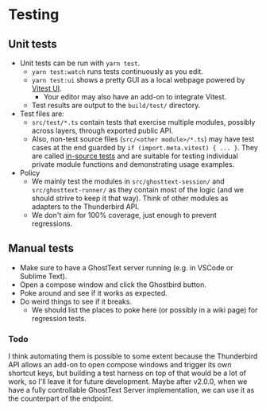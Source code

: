 # Testing

## Unit tests

* Unit tests can be run with `yarn test`.
  * `yarn test:watch` runs tests continuously as you edit.
  * `yarn test:ui` shows a pretty GUI as a local webpage powered by [Vitest UI](https://vitest.dev/guide/ui.html).
    * Your editor may also have an add-on to integrate Vitest.
  * Test results are output to the `build/test/` directory.
* Test files are:
  * `src/test/*.ts` contain tests that exercise multiple modules, possibly across layers, through exported public   API.
  * Also, non-test source files (`src/<other module>/*.ts`) may have test cases at the end guarded by `if (import.meta.vitest) { ... }`. They are called [in-source tests](https://vitest.dev/guide/in-source.html) and are suitable for testing individual private module functions and demonstrating usage examples.
* Policy
  * We mainly test the modules in `src/ghosttext-session/` and `src/ghosttext-runner/` as they contain most of the logic (and we should strive to keep it that way). Think of other modules as adapters to the Thunderbird API.
  * We don't aim for 100% coverage, just enough to prevent regressions.

## Manual tests

* Make sure to have a GhostText server running (e.g. in VSCode or Sublime Text).
* Open a compose window and click the Ghostbird button.
* Poke around and see if it works as expected.
* Do weird things to see if it breaks.
  * We should list the places to poke here (or possibly in a wiki page) for regression tests.

### Todo

I think automating them is possible to some extent because the Thunderbird API allows an add-on to open compose windows and trigger its own shortcut keys, but building a test harness on top of that would be a lot of work, so I'll leave it for future development. Maybe after v2.0.0, when we have a fully controllable GhostText Server implementation, we can use it as the counterpart of the endpoint.
